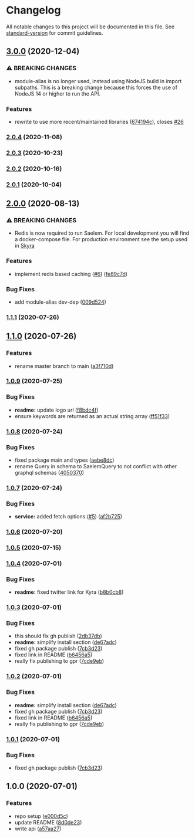 # Changelog

All notable changes to this project will be documented in this file. See [standard-version](https://github.com/conventional-changelog/standard-version) for commit guidelines.

## [3.0.0](https://github.com/skyra-project/saelem/compare/v2.0.4...v3.0.0) (2020-12-04)


### ⚠ BREAKING CHANGES

* module-alias is no longer used, instead using NodeJS build in import subpaths. This
is a breaking change because this forces the use of NodeJS 14 or higher to run the API.

### Features

* rewrite to use more recent/maintained libraries ([674194c](https://github.com/skyra-project/saelem/commit/674194cbf473eab860e1592e7e34dcd58102c2c8)), closes [#26](https://github.com/skyra-project/saelem/issues/26)

### [2.0.4](https://github.com/skyra-project/saelem/compare/v2.0.3...v2.0.4) (2020-11-08)

### [2.0.3](https://github.com/skyra-project/saelem/compare/v2.0.2...v2.0.3) (2020-10-23)

### [2.0.2](https://github.com/skyra-project/saelem/compare/v2.0.1...v2.0.2) (2020-10-16)

### [2.0.1](https://github.com/skyra-project/saelem/compare/v2.0.0...v2.0.1) (2020-10-04)

## [2.0.0](https://github.com/skyra-project/saelem/compare/v1.1.1...v2.0.0) (2020-08-13)

### ⚠ BREAKING CHANGES

-   Redis is now required to run Saelem. For local development you will find a
    docker-compose file. For production environment see the setup used in
    [Skyra](https://github.com/skyra-project/skyra)

### Features

-   implement redis based caching ([#6](https://github.com/skyra-project/saelem/issues/6)) ([fe89c7d](https://github.com/skyra-project/saelem/commit/fe89c7d0043059d6ef812a479169610e17bdba7f))

### Bug Fixes

-   add module-alias dev-dep ([009d524](https://github.com/skyra-project/saelem/commit/009d52492910ec5134950cdc814caefd9ed38e91))

### [1.1.1](https://github.com/skyra-project/saelem/compare/v1.1.0...v1.1.1) (2020-07-26)

## [1.1.0](https://github.com/skyra-project/saelem/compare/v1.0.9...v1.1.0) (2020-07-26)

### Features

-   rename master branch to main ([a3f710d](https://github.com/skyra-project/saelem/commit/a3f710d3278b9f3d11c2ef58f5cd7e217961342a))

### [1.0.9](https://github.com/skyra-project/saelem/compare/v1.0.8...v1.0.9) (2020-07-25)

### Bug Fixes

-   **readme:** update logo url ([f8bdc4f](https://github.com/skyra-project/saelem/commit/f8bdc4fdcd21282cf9d6df8644ba16ae34f21923))
-   ensure keywords are returned as an actual string array ([ff51f33](https://github.com/skyra-project/saelem/commit/ff51f33bba8c87f604fcf50bff7a809c9318c65d))

### [1.0.8](https://github.com/skyra-project/saelem/compare/v1.0.7...v1.0.8) (2020-07-24)

### Bug Fixes

-   fixed package main and types ([aebe8dc](https://github.com/skyra-project/saelem/commit/aebe8dc13be6b1651762861f1f8ab68115e9d9dc))
-   rename Query in schema to SaelemQuery to not conflict with other graphql schemas ([4050370](https://github.com/skyra-project/saelem/commit/4050370dbe5f50f10b38a06f66c515e44770b394))

### [1.0.7](https://github.com/skyra-project/saelem/compare/v1.0.6...v1.0.7) (2020-07-24)

### Bug Fixes

-   **service:** added fetch options ([#5](https://github.com/skyra-project/saelem/issues/5)) ([af2b725](https://github.com/skyra-project/saelem/commit/af2b725ae68876c5dfc607e35640c006647a0b3c))

### [1.0.6](https://github.com/skyra-project/saelem/compare/v1.0.5...v1.0.6) (2020-07-20)

### [1.0.5](https://github.com/skyra-project/saelem/compare/v1.0.4...v1.0.5) (2020-07-15)

### [1.0.4](https://github.com/skyra-project/saelem/compare/v1.0.3...v1.0.4) (2020-07-01)

### Bug Fixes

-   **readme:** fixed twitter link for Kyra ([b8b0cb8](https://github.com/skyra-project/saelem/commit/b8b0cb84da303ebfa9a9f52bed0cde89d6fd454e))

### [1.0.3](https://github.com/skyra-project/saelem/compare/v1.0.0...v1.0.3) (2020-07-01)

### Bug Fixes

-   this should fix gh publish ([2db37db](https://github.com/skyra-project/saelem/commit/2db37dbfbdb2193df233ca74a7cba3dfb1aeb29e))
-   **readme:** simplify install section ([de67adc](https://github.com/skyra-project/saelem/commit/de67adc5470a1e7995ec1ecf2b6cb265b0977efe))
-   fixed gh package publish ([7cb3d23](https://github.com/skyra-project/saelem/commit/7cb3d23eccf89ba6263218dfe26075048c7ef489))
-   fixed link in README ([b6456a5](https://github.com/skyra-project/saelem/commit/b6456a5359340f948f523045be2a4d5094e7dc1f))
-   really fix publishing to gpr ([7cde9eb](https://github.com/skyra-project/saelem/commit/7cde9ebdb65509f0e9c8463782b8b3a4d2d65c19))

### [1.0.2](https://github.com/skyra-project/saelem/compare/v1.0.0...v1.0.2) (2020-07-01)

### Bug Fixes

-   **readme:** simplify install section ([de67adc](https://github.com/skyra-project/saelem/commit/de67adc5470a1e7995ec1ecf2b6cb265b0977efe))
-   fixed gh package publish ([7cb3d23](https://github.com/skyra-project/saelem/commit/7cb3d23eccf89ba6263218dfe26075048c7ef489))
-   fixed link in README ([b6456a5](https://github.com/skyra-project/saelem/commit/b6456a5359340f948f523045be2a4d5094e7dc1f))
-   really fix publishing to gpr ([7cde9eb](https://github.com/skyra-project/saelem/commit/7cde9ebdb65509f0e9c8463782b8b3a4d2d65c19))

### [1.0.1](https://github.com/skyra-project/saelem/compare/v1.0.0...v1.0.1) (2020-07-01)

### Bug Fixes

-   fixed gh package publish ([7cb3d23](https://github.com/skyra-project/saelem/commit/7cb3d23eccf89ba6263218dfe26075048c7ef489))

## 1.0.0 (2020-07-01)

### Features

-   repo setup ([e000d5c](https://github.com/skyra-project/saelem/commit/e000d5ce79748f67a7fc2d9b4393546ef0b86bc7))
-   update README ([8d0de23](https://github.com/skyra-project/saelem/commit/8d0de237caed298a2a793d756cc6214bfd0b69c2))
-   write api ([a57aa27](https://github.com/skyra-project/saelem/commit/a57aa278bd65c20ba951614fb007a86507f95e6f))
